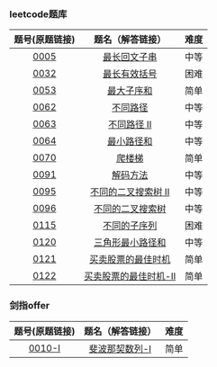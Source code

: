 ### leetcode题库

题号(原题链接) | 题名（解答链接） | 难度
:-: | :-: | :-:
[0005](https://leetcode-cn.com/problems/longest-palindromic-substring/description/) | [最长回文子串](https://github.com/cocowh/algorithm/blob/master/medium/5.%E6%9C%80%E9%95%BF%E5%9B%9E%E6%96%87%E5%AD%90%E4%B8%B2.go) | 中等
[0032](https://leetcode-cn.com/problems/longest-valid-parentheses/description/) | [最长有效括号](https://github.com/cocowh/algorithm/blob/master/hard/32.最长有效括号.go) | 困难
[0053](https://leetcode-cn.com/problems/maximum-subarray/description/) | [最大子序和](https://github.com/cocowh/algorithm/blob/master/easy/53.最大子序和.go) | 简单
[0062](https://leetcode-cn.com/problems/unique-paths/description/) | [不同路径](https://github.com/cocowh/algorithm/blob/master/medium/62.不同路径.go) | 中等
[0063](https://leetcode-cn.com/problems/unique-paths-ii/description/) | [不同路径 II](https://github.com/cocowh/algorithm/blob/master/medium/63.不同路径-ii.go) | 中等
[0064](https://leetcode-cn.com/problems/minimum-path-sum/description/) | [最小路径和](https://github.com/cocowh/algorithm/blob/master/medium/64.最小路径和.go) | 中等
[0070](https://leetcode-cn.com/problems/climbing-stairs/description/) | [爬楼梯](https://github.com/cocowh/algorithm/blob/master/easy/70.爬楼梯.go) | 简单
[0091](https://leetcode-cn.com/problems/decode-ways/description/) | [解码方法](https://github.com/cocowh/algorithm/blob/master/medium/91.解码方法.go) | 中等
[0095](https://leetcode-cn.com/problems/unique-binary-search-trees-ii/description/) | [不同的二叉搜索树 II](https://github.com/cocowh/algorithm/blob/master/medium/95.不同的二叉搜索树-ii.go) | 中等
[0096](https://leetcode-cn.com/problems/unique-binary-search-trees/description/) | [不同的二叉搜索树](https://github.com/cocowh/algorithm/blob/master/medium/96.不同的二叉搜索树.go) | 中等
[0115](https://leetcode-cn.com/problems/distinct-subsequences/description/) | [不同的子序列](https://github.com/cocowh/algorithm/blob/master/hard/115.不同的子序列.go) | 困难
[0120](https://leetcode-cn.com/problems/triangle/description/) | [三角形最小路径和](https://github.com/cocowh/algorithm/blob/master/medium/120.三角形最小路径和.go) | 中等
[0121](https://leetcode-cn.com/problems/best-time-to-buy-and-sell-stock/description/) | [买卖股票的最佳时机](https://github.com/cocowh/algorithm/blob/master/easy/121.买卖股票的最佳时机.go) | 简单
[0122](https://leetcode-cn.com/problems/best-time-to-buy-and-sell-stock-ii/description/) | [买卖股票的最佳时机-II](https://github.com/cocowh/algorithm/blob/master/easy/122.买卖股票的最佳时机-ii.go) | 简单


### 剑指offer

题号(原题链接) | 题名（解答链接） | 难度
:-: | :-: | :-:
[0010-I](https://leetcode-cn.com/problems/fei-bo-na-qi-shu-lie-lcof/) | [斐波那契数列-I](https://github.com/cocowh/algorithm/blob/master/easy/offer.10-I.斐波那契数列.go) | 简单